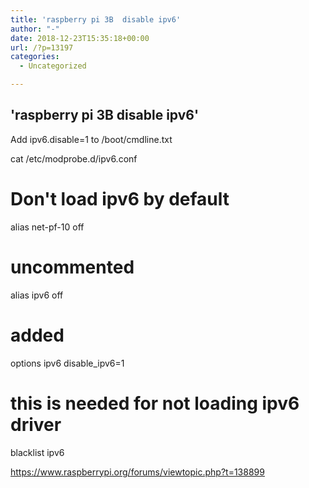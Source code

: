 ```yaml
---
title: 'raspberry pi 3B  disable ipv6'
author: "-"
date: 2018-12-23T15:35:18+00:00
url: /?p=13197
categories:
  - Uncategorized

---
```

## 'raspberry pi 3B  disable ipv6'
Add ipv6.disable=1 to /boot/cmdline.txt

cat /etc/modprobe.d/ipv6.conf

# Don't load ipv6 by default

alias net-pf-10 off

# uncommented

alias ipv6 off

# added

options ipv6 disable_ipv6=1

# this is needed for not loading ipv6 driver

blacklist ipv6

https://www.raspberrypi.org/forums/viewtopic.php?t=138899